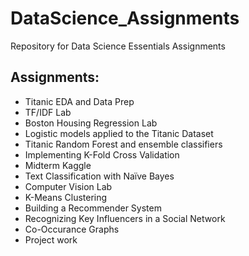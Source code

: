 # DataScience_Assignments
Repository for Data Science Essentials Assignments

## Assignments:
- Titanic EDA and Data Prep
- TF/IDF Lab
- Boston Housing Regression Lab
- Logistic models applied to the Titanic Dataset
- Titanic Random Forest and ensemble classifiers
- Implementing K-Fold Cross Validation
- Midterm Kaggle
- Text Classification with Naïve Bayes
- Computer Vision Lab
- K-Means Clustering
- Building a Recommender System
- Recognizing Key Influencers in a Social Network
- Co-Occurance Graphs
- Project work

